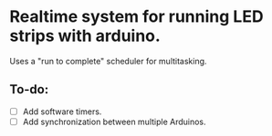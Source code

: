 # Realtime system for running LED strips with arduino.
Uses a "run to complete" scheduler for multitasking.

## To-do:
- [ ] Add software timers.
- [ ] Add synchronization between multiple Arduinos.
